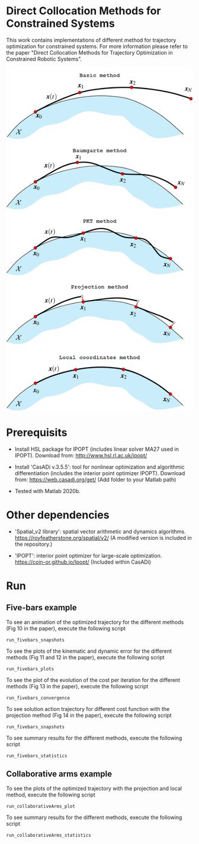 # Direct Collocation Methods for Constrained Systems
This work contains implementations of different method for trajectory optimization for constrained systems. For more information please refer to the paper "Direct Collocation Methods for Trajectory Optimization in Constrained Robotic Systems".

![dae_methods](https://github.com/rbordalba/collocation_constrained_systems/blob/main/doc/images/dae_methods.png)

# Prerequisits #

- Install HSL package for IPOPT (includes linear solver MA27 used in IPOPT). Download from:
http://www.hsl.rl.ac.uk/ipopt/

- Install 'CasADi v.3.5.5': tool for nonlinear optimization and algorithmic differentiation (includes the interior point optimizer IPOPT). Download from:
https://web.casadi.org/get/  (Add folder to your Matlab path)

- Tested with Matlab 2020b.

# Other dependencies #

- 'Spatial_v2 library': spatial vector arithmetic and dynamics algorithms.  
https://royfeatherstone.org/spatial/v2/ (A modified version is included in the repository.)

- 'IPOPT': interior point optimizer for large-scale optimization. 
https://coin-or.github.io/Ipopt/ (Included within CasADi)

# Run #

## Five-bars example ##
To see an animation of the optimized trajectory for the different methods (Fig 10 in the paper), execute the following script 
```
run_fivebars_snapshots
```

To see the plots of the kinematic and dynamic error for the different methods (Fig 11 and 12 in the paper), execute the following script 
```
run_fivebars_plots
```

To see the plot of the evolution of the cost per iteration for the different methods (Fig 13 in the paper), execute the following script 
```
run_fivebars_convergence
```

To see solution action trajectory for different cost function with the projection method  (Fig 14 in the paper),  execute the following script 
```
run_fivebars_snapshots
```

To see summary results for the different methods,  execute the following script 
```
run_fivebars_statistics
```



## Collaborative arms example ##
To see the plots of the optimized trajectory with the projection and local method, execute the following script 
```
run_collaborativeArms_plot
```

To see summary results for the different methods,  execute the following script 
```
run_collaborativeArms_statistics
```
